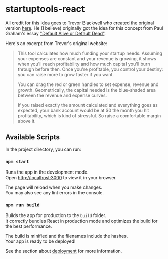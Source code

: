 # startuptools-react

All credit for this idea goes to Trevor Blackwell who created the original version [here](http://growth.tlb.org/). He (I believe) originally got the idea for this concept from Paul Graham's essay ["Default Alive or Default Dead"](http://www.paulgraham.com/aord.html). 

Here's an excerpt from Trevor's original website:
> This tool calculates how much funding your startup needs. Assuming your expenses are constant and your revenue is growing, it shows when you'll reach profitability and how much capital you'll burn through before then. Once you're profitable, you control your destiny: you can raise more to grow faster if you want.
> 
> You can drag the red or green handles to set expense, revenue and growth. Geometrically, the capital needed is the blue-shaded area between the revenue and expense curves.
> 
> If you raised exactly the amount calculated and everything goes as expected, your bank account would be at $0 the month you hit profitability, which is kind of stressful. So raise a comfortable margin above it.

## Available Scripts

In the project directory, you can run:

### `npm start`

Runs the app in the development mode.\
Open [http://localhost:3000](http://localhost:3000) to view it in your browser.

The page will reload when you make changes.\
You may also see any lint errors in the console.

### `npm run build`

Builds the app for production to the `build` folder.\
It correctly bundles React in production mode and optimizes the build for the best performance.

The build is minified and the filenames include the hashes.\
Your app is ready to be deployed!

See the section about [deployment](https://facebook.github.io/create-react-app/docs/deployment) for more information.



